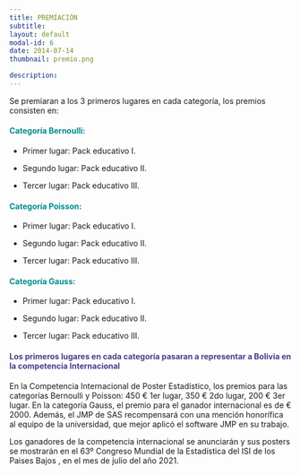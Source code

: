 ```yaml
---
title: PREMIACIÓN
subtitle: 
layout: default
modal-id: 6
date: 2014-07-14
thumbnail: premio.png

description: 
---
```


			
Se premiaran a los 3 primeros lugares en cada categoría, los premios consisten en:

<h4> <span style="color:darkcyan">Categoría Bernoulli:</span> </h4>

- Primer lugar: Pack educativo I.

- Segundo lugar: Pack educativo II.

- Tercer lugar: Pack educativo III.

<h4> <span style="color:darkcyan"> Categoría Poisson:</span> </h4>

- Primer lugar: Pack educativo I.

- Segundo lugar: Pack educativo II.

- Tercer lugar: Pack educativo III.

<h4> <span style="color:darkcyan"> Categoría Gauss: </span> </h4>

- Primer lugar: Pack educativo I.

- Segundo lugar: Pack educativo II.

- Tercer lugar: Pack educativo III.


				
<h4> <span style="color:darkslateblue"> Los primeros lugares en cada categoría pasaran a representar a Bolivia en la competencia Internacional </span> </h4>


En la Competencia Internacional de Poster Estadístico, los premios para las categorías Bernoulli y Poisson: 450 € 1er lugar, 350 € 2do lugar, 200 € 3er lugar. En la categoría Gauss, el premio para el ganador internacional es de € 2000. Además, el JMP de SAS recompensará con una mención honorífica al equipo de la universidad, que mejor aplicó el software JMP en su trabajo.

Los ganadores de la competencia internacional se anunciarán y sus posters se mostrarán en el 63º Congreso Mundial de la Estadística del ISI de los Paises Bajos , en el mes de julio del año 2021.